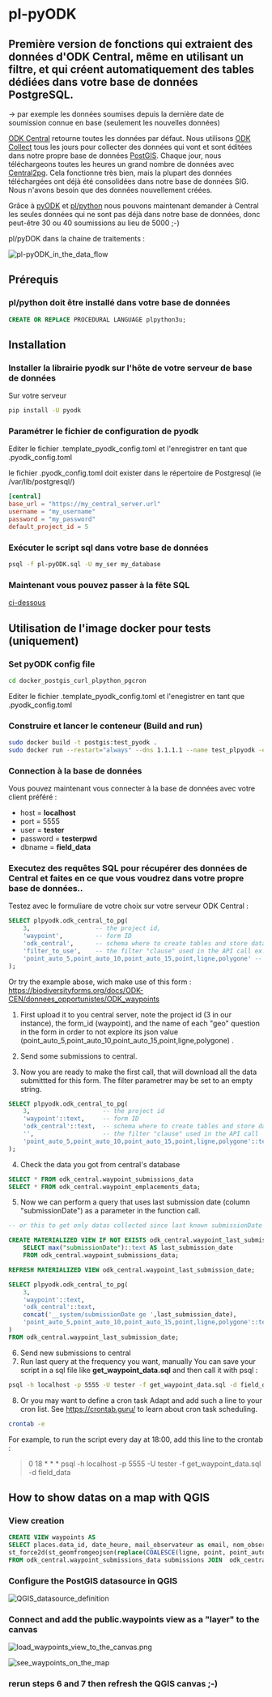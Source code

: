 # pl-pyODK
## Première version de fonctions qui extraient des données d'ODK Central, même en utilisant un filtre, et qui créent automatiquement des tables dédiées dans votre base de données PostgreSQL.
-> par exemple les données soumises depuis la dernière date de soumission connue en base (seulement les nouvelles données)

[ODK Central](https://docs.getodk.org/central-intro/) retourne toutes les données par défaut.
Nous utilisons [ODK Collect](https://docs.getodk.org/collect-intro/) tous les jours pour collecter des données qui vont et sont éditées dans notre propre base de données [PostGIS](https://postgis.net).
Chaque jour, nous téléchargeons toutes les heures un grand nombre de données avec [Central2pg](https://github.com/mathieubossaert/central2pg).
Cela fonctionne très bien, mais la plupart des données téléchargées ont déjà été consolidées dans notre base de données SIG. Nous n'avons besoin que des données nouvellement créées.

Grâce à [pyODK](https://getodk.github.io/pyodk/) et [pl/python](https://www.postgresql.org/docs/current/plpython.html) nous pouvons maintenant demander à Central les seules données qui ne sont pas déjà dans notre base de données, donc peut-être 30 ou 40 soumissions au lieu de 5000 ;-)

pl/pyDOK dans la chaine de traitements :

![pl-pyODK_in_the_data_flow](./pl-pyODK_in_the_data_flow.png)

## Prérequis
### pl/python doit être installé dans votre base de données
```sql
CREATE OR REPLACE PROCEDURAL LANGUAGE plpython3u;
```
## Installation

### Installer la librairie pyodk sur l'hôte de votre serveur de base de données

Sur votre serveur
```sh
pip install -U pyodk
```
### Paramétrer le fichier de configuration de pyodk

Editer le fichier .template_pyodk_config.toml et l'enregistrer en tant que .pyodk_config.toml

le fichier .pyodk_config.toml doit exister dans le répertoire de Postgresql (ie /var/lib/postgresql/)


```toml
[central]
base_url = "https://my_central_server.url"
username = "my_username"
password = "my_password"
default_project_id = 5
```
### Exécuter le script sql dans votre base de données
```sh
psql -f pl-pyODK.sql -U my_ser my_database
```

### Maintenant vous pouvez passer à la fête SQL
[ci-dessous](https://github.com/mathieubossaert/pl-pyodk#play-sql-queries-to-get-datas-from-central-and-do-whatever-you-want-with-it-in-your-own-database)

## Utilisation de l'image docker pour tests (uniquement)
### Set pyODK config file

```sh
cd docker_postgis_curl_plpython_pgcron
```

Editer le fichier .template_pyodk_config.toml et l'enegistrer en tant que .pyodk_config.toml

### Construire et lancer le conteneur (Build and run)

```sh
sudo docker build -t postgis:test_pyodk .
sudo docker run --restart="always" --dns 1.1.1.1 --name test_plpyodk -e POSTGRES_DB=field_data -e POSTGRES_USER=tester -e POSTGRES_PASSWORD=testerpwd -d -p 5555:5432 postgis:test_pyodk
```
### Connection à la base de données

Vous pouvez maintenant vous connecter à la base de données avec votre client préféré :
* host = **localhost**
* port = 5555
* user = **tester**
* password = **testerpwd**
* dbname = **field_data**

### Executez des requêtes SQL pour récupérer des données de Central et faites en ce que vous voudrez dans votre propre base de données..

Testez avec le formuliare de votre choix sur votre serveur ODK Central :

```sql
SELECT plpyodk.odk_central_to_pg(
	3,                  -- the project id, 
	'waypoint',         -- form ID
	'odk_central',      -- schema where to create tables and store data
	'filter_to_use',    -- the filter "clause" used in the API call ex. '__system/submissionDate ge 2023-04-01'. Empty string ('') will get all the datas. 
	'point_auto_5,point_auto_10,point_auto_15,point,ligne,polygone'	-- (geo)columns to ignore in json transformation to database attributes (geojson fields of GeoWidgets)
);
```

Or try the example abose, wich make use of this form : https://biodiversityforms.org/docs/ODK-CEN/donnees_opportunistes/ODK_waypoints

1. First upload it to you central server, note the project id (3 in our instance), the form_id (waypoint), and the name of each "geo" question in the form in order to not explore its json value (point_auto_5,point_auto_10,point_auto_15,point,ligne,polygone)
.
2. Send some submissions to central.

3. Now you are ready to make the first call, that will download all the data submittted for this form. The filter parametrer may be set to an empty string.

```sql
SELECT plpyodk.odk_central_to_pg(
	3,                    -- the project id
	'waypoint'::text,     -- form ID
	'odk_central'::text,  -- schema where to create tables and store data
	'',                   -- the filter "clause" used in the API call
	'point_auto_5,point_auto_10,point_auto_15,point,ligne,polygone'::text -- json (geo)columns to ignore
);
```
4. Check the data you got from central's database
```sql
SELECT * FROM odk_central.waypoint_submissions_data
SELECT * FROM odk_central.waypoint_emplacements_data;
```
5. Now we can perform a query that uses last submission date (column "submissionDate") as a parameter in the function call.
```sql
-- or this to get only datas collected since last known submissionDate in the database

CREATE MATERIALIZED VIEW IF NOT EXISTS odk_central.waypoint_last_submission_date AS 
	SELECT max("submissionDate")::text AS last_submission_date
	FROM odk_central.waypoint_submissions_data;

REFRESH MATERIALIZED VIEW odk_central.waypoint_last_submission_date;

SELECT plpyodk.odk_central_to_pg(
	3,
	'waypoint'::text,
	'odk_central'::text,
	concat('__system/submissionDate ge ',last_submission_date),
	'point_auto_5,point_auto_10,point_auto_15,point,ligne,polygone'::text
)
FROM odk_central.waypoint_last_submission_date;
```
6. Send new submissions to central
7. Run last query at the frequency you want, manually
You can save your script in a sql file like **get_waypoint_data.sql** and then call it with psql :
```sh
psql -h localhost -p 5555 -U tester -f get_waypoint_data.sql -d field_data
```
8. Or you may want to define a cron task
Adapt and add such a line to your cron list. See https://crontab.guru/ to learn about cron task scheduling.
```bash
crontab -e
```
For example, to run the script every day at 18:00, add this line to the crontab :
> 0 18 * * *  psql -h localhost -p 5555 -U tester -f get_waypoint_data.sql -d field_data

## How to show datas on a map with QGIS
### View creation
```sql
CREATE VIEW waypoints AS 
SELECT places.data_id, date_heure, mail_observateur as email, nom_observateur, etiquette, heure_localite, 
st_force2d(st_geomfromgeojson(replace(COALESCE(ligne, point, point_auto_10, point_auto_15, point_auto_5, polygone),'\','')))::geometry(geometry, 4326) AS geom, prise_image, remarque
FROM odk_central.waypoint_submissions_data submissions JOIN  odk_central.waypoint_emplacements_data places ON places."__Submissions-id" = submissions."__id"
```

### Configure the PostGIS datasource in QGIS

![QGIS_datasource_definition](./QGIS_datasource_definition.png)

### Connect and add the public.waypoints view as a "layer" to the canvas

![load_waypoints_view_to_the_canvas.png](./load_waypoints_view_to_the_canvas.png)

![see_waypoints_on_the_map](./see_waypoints_on_the_map.png)

### rerun steps 6 and 7 then refresh the QGIS canvas ;-)

